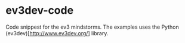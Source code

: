 # ev3dev-code

Code snippest for the ev3 mindstorms. The examples uses the Python (ev3dev)[http://www.ev3dev.org/] library.

